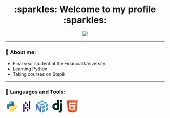 <h1 align="center">
  :sparkles: Welcome to my profile :sparkles:
</h1>
<div id="header" align="center">
  <img src="https://media.giphy.com/media/UrtAblan28WXR84ifg/giphy.gif" width="110"/>
</div>

---

### :cherry_blossom: About me:
- Final year student at the Financial University
- Learning Python
- Taking courses on Stepik

---

### :cherry_blossom: Languages and Tools:
<div>
  <img src="https://github.com/devicons/devicon/blob/master/icons/python/python-original.svg" title="Python" alt="Python" width="40" height="40"/>&nbsp;
  <img src="https://github.com/devicons/devicon/blob/master/icons/pandas/pandas-original.svg" title="Pandas" alt="Pandas" width="40" height="40"/>&nbsp;
  <img src="https://github.com/devicons/devicon/blob/master/icons/numpy/numpy-original.svg" title="NumPy" alt="NumPy" width="40" height="40"/>&nbsp;
  <img src="https://github.com/devicons/devicon/blob/master/icons/django/django-plain.svg" title="Django" alt="Django" width="40" height="40"/>&nbsp;
  <img src="https://github.com/devicons/devicon/blob/master/icons/html5/html5-original.svg" title="HTML5" alt="HTML5" width="40" height="40"/>
<div>
